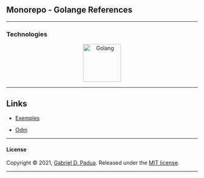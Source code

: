 ## Monorepo - Golange References

---

### Technologies

<div align="center">

<img align="center" alt="Golang" width="100px" src="https://img.icons8.com/color/48/000000/golang.png"/>

</div>


---


## Links

- [Exemples](./golang-exemples/README.MD)

- [Odm](./golang-odm-exemple-mongo/README.MD)
  
---

#### License

Copyright © 2021, [Gabriel D. Padua](https://github.com/gabrielDpadua21).
Released under the [MIT license](LICENSE).

***